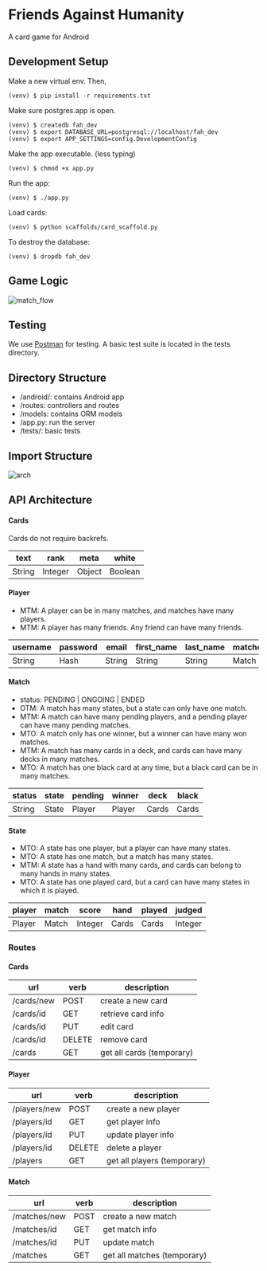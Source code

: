 # Friends Against Humanity
A card game for Android

## Development Setup
Make a new virtual env. Then,
<pre><code>(venv) $ pip install -r requirements.txt</code></pre>

Make sure postgres.app is open.
<pre><code>(venv) $ createdb fah_dev
(venv) $ export DATABASE_URL=postgresql://localhost/fah_dev
(venv) $ export APP_SETTINGS=config.DevelopmentConfig</code></pre>

Make the app executable. (less typing)
<pre><code>(venv) $ chmod +x app.py</code></pre>

Run the app:
<pre><code>(venv) $ ./app.py</code></pre>

Load cards:
<pre><code>(venv) $ python scaffolds/card_scaffold.py</code></pre>

To destroy the database:
<pre><code>(venv) $ dropdb fah_dev</code></pre>

## Game Logic
![match_flow](./match_flow.png)

## Testing
We use [Postman](www.getpostman.com) for testing. A basic test suite is located in the tests directory.

## Directory Structure
- /android/: contains Android app
- /routes: controllers and routes
- /models: contains ORM models
- /app.py: run the server
- /tests/: basic tests

## Import Structure
![arch](./architecture.png)

## API Architecture
#### Cards
Cards do not require backrefs.

|text|rank|meta|white
|----|----|----|----
|String|Integer|Object|Boolean

#### Player
- MTM: A player can be in many matches, and matches have many players.
- MTM: A player has many friends. Any friend can have many friends.

|username|password|email |first_name|last_name|matches|friends|wins   |losses |
|--------|--------|------|----------|---------|-------|-------|-------|-------|
|String  |Hash    |String|String    |String   |Match  |Player |Integer|Integer|

#### Match
- status: PENDING | ONGOING | ENDED
- OTM: A match has many states, but a state can only have one match.
- MTM: A match can have many pending players, and a pending player can have many pending matches.
- MTO: A match only has one winner, but a winner can have many won matches.
- MTM: A match has many cards in a deck, and cards can have many decks in many matches.
- MTO: A match has one black card at any time, but a black card can be in many matches.

|status|state|pending|winner|deck |black|
|------|-----|-------|------|-----|-----|
|String|State|Player |Player|Cards|Cards|

#### State
- MTO: A state has one player, but a player can have many states.
- MTO: A state has one match, but a match has many states.
- MTM: A state has a hand with many cards, and cards can belong to many hands in many states.
- MTO: A state has one played card, but a card can have many states in which it is played.

|player|match|score  |hand   |played|judged |
|------|-----|-------|-------|------|-------|
|Player|Match|Integer|Cards  |Cards |Integer|

### Routes
#### Cards
|url       |verb  |description              |
|----------|------|-------------------------|
|/cards/new|POST  |create a new card        |
|/cards/id |GET   |retrieve card info       |
|/cards/id |PUT   |edit card                |
|/cards/id |DELETE|remove card              |
|/cards    |GET   |get all cards (temporary)|

#### Player
|url         |verb  |description                |
|------------|------|---------------------------|
|/players/new|POST  |create a new player        |
|/players/id |GET   |get player info            |
|/players/id |PUT   |update player info         |
|/players/id |DELETE|delete a player            |
|/players    |GET   |get all players (temporary)|

#### Match
|url         |verb|description                |
|------------|----|---------------------------|
|/matches/new|POST|create a new match         |
|/matches/id |GET |get match info             |
|/matches/id |PUT |update match               |
|/matches    |GET |get all matches (temporary)|
